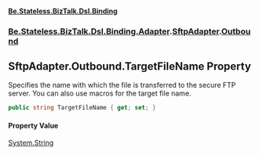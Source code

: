 #### [Be.Stateless.BizTalk.Dsl.Binding](README.md 'README')
### [Be.Stateless.BizTalk.Dsl.Binding.Adapter](Be.Stateless.BizTalk.Dsl.Binding.Adapter.md 'Be.Stateless.BizTalk.Dsl.Binding.Adapter').[SftpAdapter](SftpAdapter.md 'Be.Stateless.BizTalk.Dsl.Binding.Adapter.SftpAdapter').[Outbound](SftpAdapter.Outbound.md 'Be.Stateless.BizTalk.Dsl.Binding.Adapter.SftpAdapter.Outbound')

## SftpAdapter.Outbound.TargetFileName Property

Specifies the name with which the file is transferred to the secure FTP server. You can also use macros for the
target file name.

```csharp
public string TargetFileName { get; set; }
```

#### Property Value
[System.String](https://docs.microsoft.com/en-us/dotnet/api/System.String 'System.String')